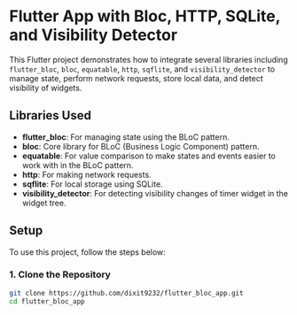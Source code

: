 # Flutter App with Bloc, HTTP, SQLite, and Visibility Detector

This Flutter project demonstrates how to integrate several libraries including `flutter_bloc`, `bloc`, `equatable`, `http`, `sqflite`, and `visibility_detector` to manage state, perform network requests, store local data, and detect visibility of widgets.

## Libraries Used

- **flutter_bloc**: For managing state using the BLoC pattern.
- **bloc**: Core library for BLoC (Business Logic Component) pattern.
- **equatable**: For value comparison to make states and events easier to work with in the BLoC pattern.
- **http**: For making network requests.
- **sqflite**: For local storage using SQLite.
- **visibility_detector**: For detecting visibility changes of timer widget in the widget tree.

## Setup

To use this project, follow the steps below:

### 1. Clone the Repository

```bash
git clone https://github.com/dixit9232/flutter_bloc_app.git
cd flutter_bloc_app
